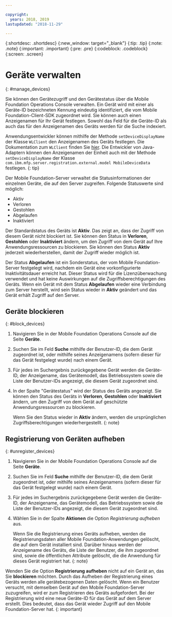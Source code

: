 ```yaml
---

copyright:
  years: 2018, 2019
lastupdated: "2018-11-29"

---
```


{:shortdesc: .shortdesc}
{:new_window: target="_blank"}
{:tip: .tip}
{:note: .note}
{:important: .important}
{:pre: .pre}
{:codeblock: .codeblock}
{:screen: .screen}

# Geräte verwalten
{: #manage_devices}

Sie können den Gerätezugriff und den Gerätestatus über die Mobile Foundation Operations Console verwalten. Ein Gerät wird mit einer als Geräte-ID bezeichneten Kennung eindeutig identifiziert, die vom Mobile Foundation-Client-SDK zugeordnet wird. Sie können auch einen Anzeigenamen für Ihr Gerät festlegen. Sowohl das Feld für die Geräte-ID als auch das für den Anzeigenamen des Geräts werden für die Suche indexiert.

Anwendungsentwickler können mithilfe der Methode `setDeviceDisplayName` der Klasse `WLClient` den Anzeigenamen des Geräts festlegen. Die Dokumentation zum `WLClient` finden Sie [hier](https://mobilefirstplatform.ibmcloud.com/tutorials/en/foundation/8.0/api/client-side-api/javascript/client/). Die Entwickler von Java-Adaptern können den Anzeigenamen der Einheit auch mit der Methode `setDeviceDisplayName` der Klasse `com.ibm.mfp.server.registration.external.model MobileDeviceData` festlegen. 
{: tip}

Der Mobile Foundation-Server verwaltet die Statusinformationen der einzelnen Geräte, die auf den Server zugreifen. 
Folgende Statuswerte sind möglich:
* Aktiv
* Verloren 
* Gestohlen
* Abgelaufen 
* Inaktiviert
  
Der Standardstatus des Geräts ist **Aktiv**. Das zeigt an, dass der Zugriff von diesem Gerät nicht blockiert ist. Sie können den Status in **Verloren**, **Gestohlen** oder **Inaktiviert** ändern, um den Zugriff von dem Gerät auf Ihre Anwendungsressourcen zu blockieren. Sie können den Status **Aktiv** jederzeit wiederherstellen, damit der Zugriff wieder möglich ist. 

Der Status **Abgelaufen** ist ein Sonderstatus, der vom Mobile Foundation-Server festgelegt wird, nachdem ein Gerät eine vorkonfigurierte Inaktivitätsdauer erreicht hat. Dieser Status wird für die Lizenzüberwachung verwendet und hat keine Auswirkungen auf die Zugriffsberechtigungen des Geräts. Wenn ein Gerät mit dem Status **Abgelaufen** wieder eine Verbindung zum Server herstellt, wird sein Status wieder in **Aktiv** geändert und das Gerät erhält Zugriff auf den Server.

## Geräte blockieren
{: #block_devices}

1. Navigieren Sie in der Mobile Foundation Operations Console auf die Seite **Geräte**.
2. Suchen Sie im Feld **Suche** mithilfe der Benutzer-ID, die dem Gerät zugeordnet ist, oder mithilfe seines Anzeigenamens (sofern dieser für das Gerät festgelegt wurde) nach einem Gerät.
3. Für jedes im Suchergebnis zurückgegebene Gerät werden die Geräte-ID, der Anzeigename, das Gerätemodell, das Betriebssystem sowie die Liste der Benutzer-IDs angezeigt, die diesem Gerät zugeordnet sind.
4. In der Spalte "Gerätestatus" wird der Status des Geräts angezeigt. Sie können den Status des Geräts in **Verloren**, **Gestohlen** oder **Inaktiviert** ändern, um den Zugriff von dem Gerät auf geschützte Anwendungsressourcen zu blockieren. 
   
   Wenn Sie den Status wieder in **Aktiv** ändern, werden die ursprünglichen Zugriffsberechtigungen wiederhergestellt.
   {: note}


## Registrierung von Geräten aufheben
{: #unregister_devices}

1. Navigieren Sie in der Mobile Foundation Operations Console auf die Seite **Geräte**.
2. Suchen Sie im Feld **Suche** mithilfe der Benutzer-ID, die dem Gerät zugeordnet ist, oder mithilfe seines Anzeigenamens (sofern dieser für das Gerät festgelegt wurde) nach einem Gerät.
3. Für jedes im Suchergebnis zurückgegebene Gerät werden die Geräte-ID, der Anzeigename, das Gerätemodell, das Betriebssystem sowie die Liste der Benutzer-IDs angezeigt, die diesem Gerät zugeordnet sind.
4. Wählen Sie in der Spalte **Aktionen** die Option *Registrierung aufheben* aus.

   Wenn Sie die Registrierung eines Geräts aufheben, werden die Registrierungsdaten aller Mobile Foundation-Anwendungen gelöscht, die auf dem Gerät installiert sind. Darüber hinaus werden der Anzeigename des Geräts, die Liste der Benutzer, die ihm zugeordnet sind, sowie die öffentlichen Attribute gelöscht, die die Anwendung für dieses Gerät registriert hat.
   {: note}


Wenden Sie die Option **Registrierung aufheben** nicht auf ein Gerät an, das Sie **blockieren** möchten. Durch das Aufheben der Registrierung eines Geräts werden alle gerätebezogenen Daten gelöscht. Wenn ein Benutzer versucht, mit demselben Gerät auf den Mobile Foundation-Server zuzugreifen, wird er zum Registrieren des Geräts aufgefordert. Bei der Registrierung wird eine neue Geräte-ID für das Gerät auf dem Server erstellt. Dies bedeutet, dass das Gerät wieder Zugriff auf den Mobile Foundation-Server hat. 
{: important}
